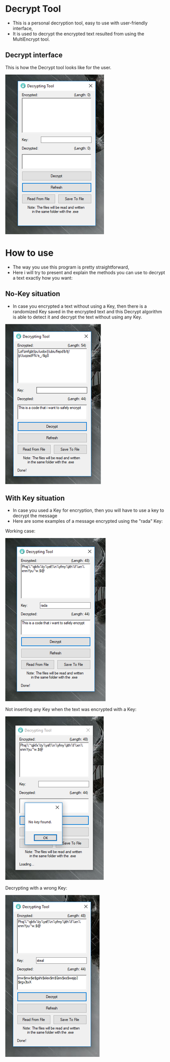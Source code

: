 # Decrypt Tool

* This is a personal decryption tool, easy to use with user-friendly interface,
* It is used to decrypt the encrypted text resulted from using the MultiEncrypt tool.


## Decrypt interface

This is how the Decrypt tool looks like for the user.

![alt text](https://github.com/andrei-voia/decrypt_tool/blob/master/Screenshot_7.png "looks")


# How to use

* The way you use this program is pretty straightforward,
* Here i will try to present and explain the methods you can use to decrypt a text exactly how you want:

## No-Key situation

* In case you encrypted a text without using a Key, then there is a randomized Key saved in the encrypted text and this Decrypt algorithm is able to detect it and decrypt the text without using any Key.

![alt text](https://github.com/andrei-voia/decrypt_tool/blob/master/Screenshot_3.png "looks")


## With Key situation

* In case you used a Key for encryption, then you will have to use a key to decrypt the message
* Here are some examples of a message encrypted using the "rada" Key:


Working case:

![alt text](https://github.com/andrei-voia/decrypt_tool/blob/master/Screenshot_5.png "looks")


Not inserting any Key when the text was encrypted with a Key:

![alt text](https://github.com/andrei-voia/decrypt_tool/blob/master/Screenshot_4.png "looks")


Decrypting with a wrong Key:

![alt text](https://github.com/andrei-voia/decrypt_tool/blob/master/Screenshot_8.png "looks")
